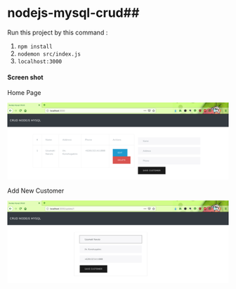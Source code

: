 # nodejs-mysql-crud##

Run this project by this command :

1. `npm install`
2. `nodemon src/index.js`
3. `localhost:3000`

#### Screen shot

Home Page

![Home Page](img/home.png "Home Page")

Add New Customer

![Add New Customer](img/add.png "Add New Customer")
